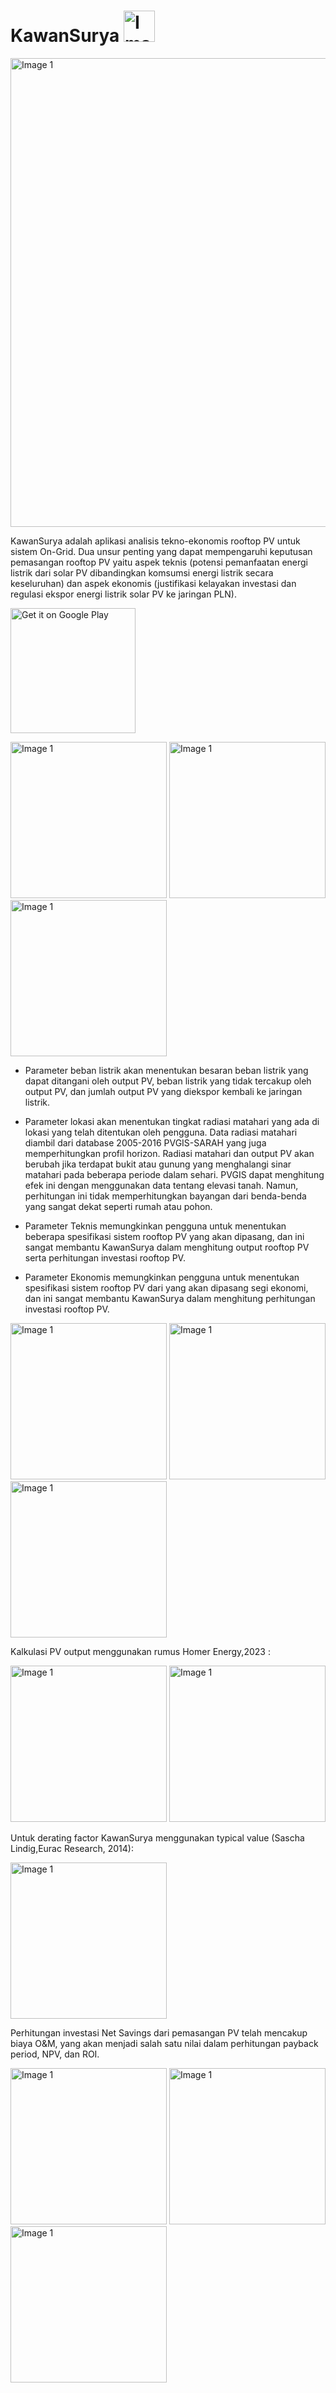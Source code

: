 # KawanSurya   <img src="https://github.com/vinensius/KawanSurya/blob/main/ss/logo_round.png" alt="Image 1" width="50"> 
<img src="https://github.com/vinensius/KawanSurya/blob/main/ss/graphfeat.png" alt="Image 1" width="750">

KawanSurya adalah aplikasi analisis tekno-ekonomis rooftop PV untuk sistem On-Grid. Dua unsur penting yang dapat mempengaruhi keputusan pemasangan rooftop PV  yaitu aspek teknis (potensi pemanfaatan energi listrik dari solar PV dibandingkan komsumsi energi listrik secara keseluruhan) dan aspek ekonomis (justifikasi kelayakan investasi dan regulasi ekspor energi listrik solar PV ke jaringan PLN).

<a href='https://play.google.com/store/apps/details?id=com.christophermarvel.pvcalc'><img alt='Get it on Google Play' src='https://play.google.com/intl/en_us/badges/static/images/badges/en_badge_web_generic.png' width=200/></a>

<img src="https://github.com/vinensius/KawanSurya/blob/main/ss/home.png" alt="Image 1" width="250"> <img src="https://github.com/vinensius/KawanSurya/blob/main/ss/beban.png" alt="Image 1" width="250"> <img src="https://github.com/vinensius/KawanSurya/blob/main/ss/lokasi.png" alt="Image 1" width="250">

- Parameter beban listrik akan menentukan besaran beban listrik yang dapat ditangani oleh output PV, beban listrik yang tidak tercakup oleh output PV, dan jumlah output PV yang diekspor kembali ke jaringan listrik.

- Parameter lokasi akan menentukan tingkat radiasi matahari yang ada di lokasi yang telah ditentukan oleh pengguna. Data radiasi matahari diambil dari database 2005-2016 PVGIS-SARAH yang juga memperhitungkan profil horizon. Radiasi matahari dan output PV akan berubah jika terdapat bukit atau gunung yang menghalangi sinar matahari pada beberapa periode dalam sehari. PVGIS dapat menghitung efek ini dengan menggunakan data tentang elevasi tanah. Namun, perhitungan ini tidak memperhitungkan bayangan dari benda-benda yang sangat dekat seperti rumah atau pohon.

- Parameter Teknis memungkinkan pengguna untuk menentukan beberapa spesifikasi sistem rooftop PV yang akan dipasang, dan ini sangat membantu KawanSurya dalam menghitung output rooftop PV serta perhitungan investasi rooftop PV.

- Parameter Ekonomis memungkinkan pengguna untuk menentukan spesifikasi sistem rooftop PV dari yang akan dipasang segi ekonomi, dan ini sangat membantu KawanSurya dalam menghitung perhitungan investasi rooftop PV.

<img src="https://github.com/vinensius/KawanSurya/blob/main/ss/teknis.png" alt="Image 1" width="250"> <img src="https://github.com/vinensius/KawanSurya/blob/main/ss/eko.png" alt="Image 1" width="250"> <img src="https://github.com/vinensius/KawanSurya/blob/main/ss/kalkulasi1.png" alt="Image 1" width="250">

Kalkulasi PV output menggunakan rumus Homer Energy,2023 :

<img src="https://github.com/vinensius/KawanSurya/blob/main/ss/rumuspvout.png" alt="Image 1" width="250">
<img src="https://github.com/vinensius/KawanSurya/blob/main/ss/rumustc.png" alt="Image 1" width="250">

Untuk derating factor KawanSurya menggunakan typical value (Sascha Lindig,Eurac Research, 2014):

<img src="https://github.com/vinensius/KawanSurya/blob/main/ss/derating.png" alt="Image 1" width="250">

Perhitungan investasi Net Savings dari pemasangan PV telah mencakup biaya O&amp;M, yang akan menjadi salah satu nilai dalam perhitungan payback period, NPV, dan ROI.

<img src="https://github.com/vinensius/KawanSurya/blob/main/ss/kalkulasi%202.png" alt="Image 1" width="250"> <img src="https://github.com/vinensius/KawanSurya/blob/main/ss/kalkulasi3.png" alt="Image 1" width="250"> <img src="https://github.com/vinensius/KawanSurya/blob/main/ss/kalukalsi4.png" alt="Image 1" width="250">

